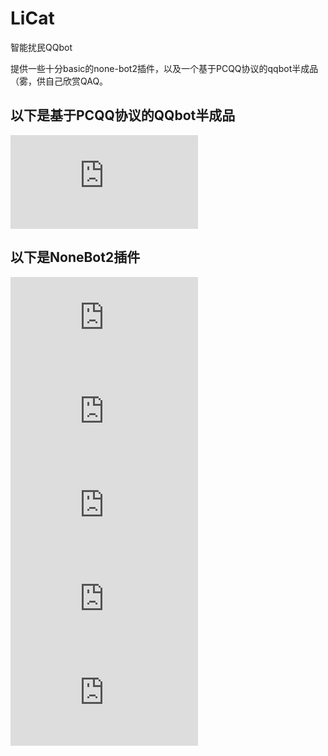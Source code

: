 # LiCat
智能扰民QQbot

提供一些十分basic的none-bot2插件，以及一个基于PCQQ协议的qqbot半成品（雾，供自己欣赏QAQ。
## 以下是基于PCQQ协议的QQbot半成品
![基于PCQQ协议的QQbot半成品](https://github.com/Limpu403/Limpu403/blob/main/LiCat/LiCat2.py)
## 以下是NoneBot2插件
![微软数学](https://github.com/Limpu403/Limpu403/blob/main/LiCat/MicrosoftMath.py) 
![计算器](https://github.com/Limpu403/Limpu403/blob/main/LiCat/calculator.py) 
![拼音首字母缩写补全](https://github.com/Limpu403/Limpu403/blob/main/LiCat/complete_text.py) 
![网易云音乐](https://github.com/Limpu403/Limpu403/blob/main/LiCat/music.py) 
![天气](https://github.com/Limpu403/Limpu403/blob/main/LiCat/weather.py)
